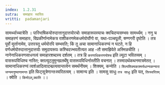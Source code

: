 ```yaml
---
index:  1.2.31
sutra:  समाहारः स्वरितः
vritti:  padamanjari
---
```


सामर्थ्याच्चात्रेति । पारिभाषिकयोरुदात्तानुदात्तयोरचोः समाहारूपस्याचः क्वचिदप्यसम्भवः सामर्थ्यम् । ननु च समाहरणं समाहारः, विप्रकीर्णानामेकत्र राशीकरणमेकधर्मयोर्योगो वा, यथा-पञ्चपूली, षण्णगरी दृष्टेति । तत्र पूर्वो मूर्त्तानामेव, उत्तरस्तु धर्मयोरपि सम्भवति; किं तु अचा सामानाधिकरण्यं न घटते, न हि वर्णधर्मयोरुदात्तानुदात्तयोः समुदायरूपः कश्चिदज्भवतीत्यत आह -तौ समाह्रियेते अस्मिन्नचीति । नानेनाधिकरणसाधनत्वं समाहारशब्दस्य दर्शतम् । तत्र हि `करणाधिकरणयोश्च` इति ल्युटा भवितव्यम् । वासरूपविधिश्च नास्ति; क्तल्युट्तुमुन्खलर्थेषु वासरूपविधिर्नास्तीति वचनात् । तस्मादर्थकथनमात्रमेतत् । सामानाधिकरण्यं त्वर्शआदित्वादच्प्रत्ययान्तत्वेन समर्थंनीयम् । शिक्यम्, कन्येति । `शिल्पशिक्यकाश्मर्यधान्यकन्यारा जन्यमनुष्याणामन्तः` इति फिट्सूत्रेणान्तःस्वरितत्वम् । सामान्य इति । सामसु साधुः `तत्र साधुः` इति यत्, `तित्स्वरितम्` । क्वेति । `किमोऽत्`,`क्वाति` ।।

